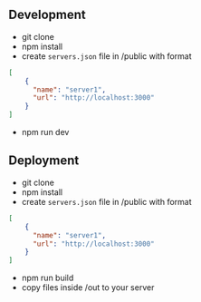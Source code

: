 ## Development
- git clone
- npm install
- create `servers.json` file in /public with format
```json
[
    {
      "name": "server1",
      "url": "http://localhost:3000"
    }
]
```
- npm run dev

## Deployment
- git clone
- npm install
- create `servers.json` file in /public with format
```json
[
    {
      "name": "server1",
      "url": "http://localhost:3000"
    }
]
```
- npm run build
- copy files inside /out to your server